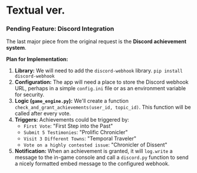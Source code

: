 # Textual ver.
### Pending Feature: Discord Integration

The last major piece from the original request is the **Discord achievement system**.

**Plan for Implementation:**

1.  **Library:** We will need to add the `discord-webhook` library.
    `pip install discord-webhook`
2.  **Configuration:** The app will need a place to store the Discord webhook URL, perhaps in a simple `config.ini` file or as an environment variable for security.
3.  **Logic (`game_engine.py`):** We'll create a function `check_and_grant_achievements(user_id, topic_id)`. This function will be called after every vote.
4.  **Triggers:** Achievements could be triggered by:
    *   `First Vote`: "First Step into the Past"
    *   `Submit 5 Testimonies`: "Prolific Chronicler"
    *   `Visit 3 Different Towns`: "Temporal Traveler"
    *   `Vote on a highly contested issue`: "Chronicler of Dissent"
5.  **Notification:** When an achievement is granted, it will `log.write` a message to the in-game console and call a `discord.py` function to send a nicely formatted embed message to the configured webhook.
